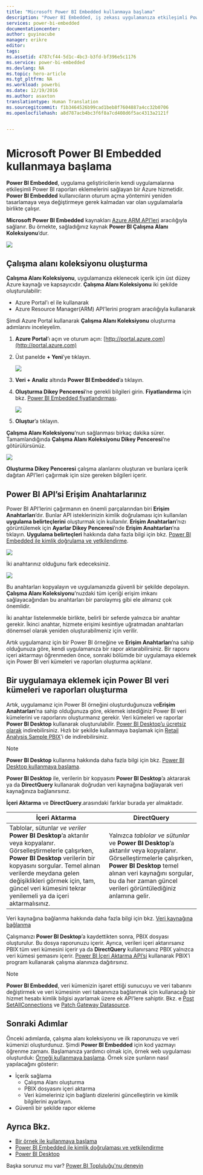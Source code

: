 ```yaml
---
title: "Microsoft Power BI Embedded kullanmaya başlama"
description: "Power BI Embedded, iş zekası uygulamanıza etkileşimli Power BI raporları ekler"
services: power-bi-embedded
documentationcenter: 
author: guyinacube
manager: erikre
editor: 
tags: 
ms.assetid: 4787cf44-5d1c-4bc3-b3fd-bf396e5c1176
ms.service: power-bi-embedded
ms.devlang: NA
ms.topic: hero-article
ms.tgt_pltfrm: NA
ms.workload: powerbi
ms.date: 12/19/2016
ms.author: asaxton
translationtype: Human Translation
ms.sourcegitcommit: f1b3464526b99cad1beb8f7604887a4cc32b0706
ms.openlocfilehash: a8d787acb4bc3f6f8a7cd408d6f5ac4313a2121f


---
```

# <a name="get-started-with-microsoft-power-bi-embedded"></a>Microsoft Power BI Embedded kullanmaya başlama
**Power BI Embedded**, uygulama geliştiricilerin kendi uygulamalarına etkileşimli Power BI raporları eklemelerini sağlayan bir Azure hizmetidir. **Power BI Embedded** kullanıcıların oturum açma yöntemini yeniden tasarlamaya veya değiştirmeye gerek kalmadan var olan uygulamalarla birlikte çalışır.

**Microsoft Power BI Embedded** kaynakları [Azure ARM API’leri](https://msdn.microsoft.com/library/mt712306.aspx) aracılığıyla sağlanır. Bu örnekte, sağladığınız kaynak **Power BI Çalışma Alanı Koleksiyonu**’dur.

![](media\\power-bi-embedded-get-started\\introduction.png)

## <a name="create-a-workspace-collection"></a>Çalışma alanı koleksiyonu oluşturma
**Çalışma Alanı Koleksiyonu**, uygulamanıza eklenecek içerik için üst düzey Azure kaynağı ve kapsayıcıdır. **Çalışma Alanı Koleksiyonu** iki şekilde oluşturulabilir:

* Azure Portal’ı el ile kullanarak
* Azure Resource Manager(ARM) API’lerini program aracılığıyla kullanarak

Şimdi Azure Portal kullanarak **Çalışma Alanı Koleksiyonu** oluşturma adımlarını inceleyelim.

1. **Azure Portal**’ı açın ve oturum açın: [http://portal.azure.com](http://portal.azure.com)
2. Üst panelde **+ Yeni**’ye tıklayın.
   
   ![](media\\power-bi-embedded-get-started\\create-workspace-1.png)
3. **Veri + Analiz** altında **Power BI Embedded**’a tıklayın.
4. **Oluşturma Dikey Penceresi**’ne gerekli bilgileri girin. **Fiyatlandırma** için bkz. [Power BI Embedded fiyatlandırması](http://go.microsoft.com/fwlink/?LinkID=760527).
   
   ![](media\\power-bi-embedded-get-started\\create-workspace-2.png)
5. **Oluştur**’a tıklayın.

**Çalışma Alanı Koleksiyonu**’nun sağlanması birkaç dakika sürer. Tamamlandığında **Çalışma Alanı Koleksiyonu Dikey Penceresi**’ne götürülürsünüz.

   ![](media\\power-bi-embedded-get-started\\create-workspace-3.png)

**Oluşturma Dikey Penceresi** çalışma alanlarını oluşturan ve bunlara içerik dağıtan API’leri çağırmak için size gereken bilgileri içerir.

<a name="view-access-keys"/>

## <a name="view-power-bi-api-access-keys"></a>Power BI API’si Erişim Anahtarlarınız
Power BI API’lerini çağırmanın en önemli parçalarından biri **Erişim Anahtarları**’dır. Bunlar API isteklerinizin kimlik doğrulaması için kullanılan **uygulama belirteçlerini** oluşturmak için kullanılır. **Erişim Anahtarları**’nızı görüntülemek için **Ayarlar Dikey Penceresi**’nde **Erişim Anahtarları**’na tıklayın. **Uygulama belirteçleri** hakkında daha fazla bilgi için bkz. [Power BI Embedded ile kimlik doğrulama ve yetkilendirme](power-bi-embedded-app-token-flow.md).

   ![](media\\power-bi-embedded-get-started\\access-keys.png)

İki anahtarınız olduğunu fark edeceksiniz.

   ![](media\\power-bi-embedded-get-started\\access-keys-2.png)

Bu anahtarları kopyalayın ve uygulamanızda güvenli bir şekilde depolayın. **Çalışma Alanı Koleksiyonu**’nuzdaki tüm içeriği erişim imkanı sağlayacağından bu anahtarları bir parolaymış gibi ele almanız çok önemlidir.

İki anahtar listelenmekle birlikte, belirli bir seferde yalnızca bir anahtar gerekir. İkinci anahtar, hizmete erişimi kesintiye uğratmadan anahtarları dönemsel olarak yeniden oluşturabilmeniz için verilir.

Artık uygulamanız için bir Power BI örneğine ve **Erişim Anahtarları**’na sahip olduğunuza göre, kendi uygulamanıza bir rapor aktarabilirsiniz. Bir raporu içeri aktarmayı öğrenmeden önce, sonraki bölümde bir uygulamaya eklemek için Power BI veri kümeleri ve raporları oluşturma açıklanır.

## <a name="create-power-bi-datasets-and-reports-to-embed-into-an-app"></a>Bir uygulamaya eklemek için Power BI veri kümeleri ve raporları oluşturma
Artık, uygulamanız için Power BI örneğini oluşturduğunuza ve**Erişim Anahtarları**’na sahip olduğunuza göre, eklemek istediğiniz Power BI veri kümelerini ve raporlarını oluşturmanız gerekir. Veri kümeleri ve raporlar **Power BI Desktop** kullanarak oluşturulabilir. [Power BI Desktop’u ücretsiz olarak](https://go.microsoft.com/fwlink/?LinkId=521662) indirebilirsiniz. Hızlı bir şekilde kullanmaya başlamak için [Retail Analysis Sample PBIX](http://go.microsoft.com/fwlink/?LinkID=780547)’i de indirebilirsiniz.

> [!NOTE]
> **Power BI Desktop** kullanma hakkında daha fazla bilgi için bkz. [Power BI Desktop kullanmaya başlama](https://powerbi.microsoft.com/en-us/guided-learning/powerbi-learning-0-2-get-started-power-bi-desktop).

**Power BI Desktop** ile, verilerin bir kopyasını **Power BI Desktop**’a aktararak ya da **DirectQuery** kullanarak doğrudan veri kaynağına bağlayarak veri kaynağınıza bağlanırsınız.

**İçeri Aktarma** ve **DirectQuery**.arasındaki farklar burada yer almaktadır.

| İçeri Aktarma | DirectQuery |
| --- | --- |
| Tablolar, sütunlar *ve veriler* **Power BI Desktop**’a aktarılır veya kopyalanır. Görselleştirmelerle çalışırken, **Power BI Desktop** verilerin bir kopyasını sorgular. Temel alınan verilerde meydana gelen değişiklikleri görmek için, tam, güncel veri kümesini tekrar yenilemeli ya da içeri aktarmalısınız. |Yalnızca *tablolar ve sütunlar* ve **Power BI Desktop**’a aktarılır veya kopyalanır. Görselleştirmelerle çalışırken, **Power BI Desktop** temel alınan veri kaynağını sorgular, bu da her zaman güncel verileri görüntülediğiniz anlamına gelir. |

Veri kaynağına bağlanma hakkında daha fazla bilgi için bkz. [Veri kaynağına bağlanma](power-bi-embedded-connect-datasource.md)

Çalışmanızı **Power BI Desktop**’a kaydettikten sonra, PBIX dosyası oluşturulur. Bu dosya raporunuzu içerir. Ayrıca, verileri içeri aktarırsanız PBIX tüm veri kümesini içerir ya da **DirectQuery** kullanırsanız PBIX yalnızca veri kümesi şemasını içerir. [Power BI İçeri Aktarma API’si](https://msdn.microsoft.com/library/mt711504.aspx) kullanarak PBIX’i program kullanarak çalışma alanınıza dağıtırsınız.

> [!NOTE]
> **Power BI Embedded**, veri kümenizin işaret ettiği sunucuyu ve veri tabanını değiştirmek ve veri kümesinin veri tabanınıza bağlanmak için kullanacağı bir hizmet hesabı kimlik bilgisi ayarlamak üzere ek API’lere sahiptir. Bkz. e [Post SetAllConnections](https://msdn.microsoft.com/library/mt711505.aspx) ve [Patch Gateway Datasource](https://msdn.microsoft.com/library/mt711498.aspx).

## <a name="next-steps"></a>Sonraki Adımlar
Önceki adımlarda, çalışma alanı koleksiyonu ve ilk raporunuzu ve veri kümenizi oluşturdunuz. Şimdi **Power BI Embedded** için kod yazmayı öğrenme zamanı. Başlamanıza yardımcı olmak için, örnek web uygulaması oluşturduk: [Örneği kullanmaya başlama](power-bi-embedded-get-started-sample.md). Örnek size şunların nasıl yapılacağını gösterir:

* İçerik sağlama
  * Çalışma Alanı oluşturma
  * PBIX dosyasını içeri aktarma
  * Veri kümeleriniz için bağlantı dizelerini güncelleştirin ve kimlik bilgilerini ayarlayın.
* Güvenli bir şekilde rapor ekleme

## <a name="see-also"></a>Ayrıca Bkz.
* [Bir örnek ile kullanmaya başlama](power-bi-embedded-get-started-sample.md)
* [Power BI Embedded ile kimlik doğrulaması ve yetkilendirme](power-bi-embedded-app-token-flow.md)
* [Power BI Desktop](https://powerbi.microsoft.com/documentation/powerbi-desktop-get-the-desktop/)

Başka sorunuz mu var? [Power BI Topluluğu'nu deneyin](http://community.powerbi.com/)




<!--HONumber=Jan17_HO1-->


